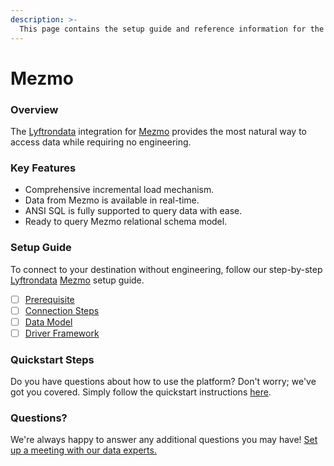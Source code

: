 ```yaml
---
description: >-
  This page contains the setup guide and reference information for the Mezmo source connector.
---
```


# Mezmo

### Overview

The [Lyftrondata](https://www.lyftrondata.com/) integration for [Mezmo](https://www.lyftrondata.com/integration/commerce-analytics/mezmo/) provides the most natural way to access data while requiring no engineering.

### Key Features

* Comprehensive incremental load mechanism.
* Data from Mezmo is available in real-time.&#x20;
* ANSI SQL is fully supported to query data with ease.
* Ready to query Mezmo relational schema model.

### Setup Guide

To connect to your destination without engineering, follow our step-by-step [Lyftrondata](https://www.lyftrondata.com/)  [Mezmo](https://www.lyftrondata.com/integration/commerce-analytics/mezmo/) setup guide.

* [ ] [Prerequisite](prerequisite.md)
* [ ] [Connection Steps](connection-steps.md)
* [ ] [Data Model](data-model/erd.md)
* [ ] [Driver Framework](driver-framework/)

### Quickstart Steps

Do you have questions about how to use the platform? Don't worry; we've got you covered. Simply follow the quickstart instructions [here](../README.md).

### Questions? <a href="#questions" id="questions"></a>

We're always happy to answer any additional questions you may have! [Set up a meeting with our data experts.](https://www.lyftrondata.com/book-a-meeting/)

